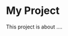 # My Project

This project is about ....

<!-- BEGIN TERRAFORM DOCS -->


<!-- END TERRAFORM DOCS -->